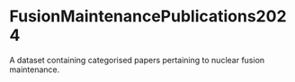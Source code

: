 # FusionMaintenancePublications2024
A dataset containing categorised papers pertaining to nuclear fusion maintenance.
